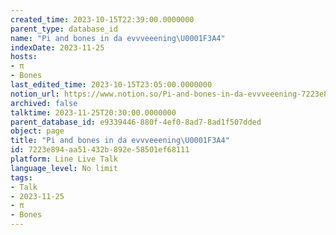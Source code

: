 ```yaml
---
created_time: 2023-10-15T22:39:00.0000000
parent_type: database_id
name: "Pi and bones in da evvveeening\U0001F3A4"
indexDate: 2023-11-25
hosts:
- π
- Bones
last_edited_time: 2023-10-15T23:05:00.0000000
notion_url: https://www.notion.so/Pi-and-bones-in-da-evvveeening-7223e894aa51432b892e58501ef68111
archived: false
talktime: 2023-11-25T20:30:00.0000000
parent_database_id: e9339446-880f-4ef0-8ad7-8ad1f507dded
object: page
title: "Pi and bones in da evvveeening\U0001F3A4"
id: 7223e894-aa51-432b-892e-58501ef68111
platform: Line Live Talk
language_level: No limit
tags:
- Talk
- 2023-11-25
- π
- Bones
---
```



   
   
   
   

   
























